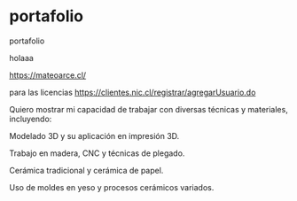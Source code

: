 # portafolio
portafolio

holaaa

https://mateoarce.cl/

para las licencias https://clientes.nic.cl/registrar/agregarUsuario.do


Quiero mostrar mi capacidad de trabajar con diversas técnicas y materiales, incluyendo:

Modelado 3D y su aplicación en impresión 3D.

Trabajo en madera, CNC y técnicas de plegado.

Cerámica tradicional y cerámica de papel.

Uso de moldes en yeso y procesos cerámicos variados.

